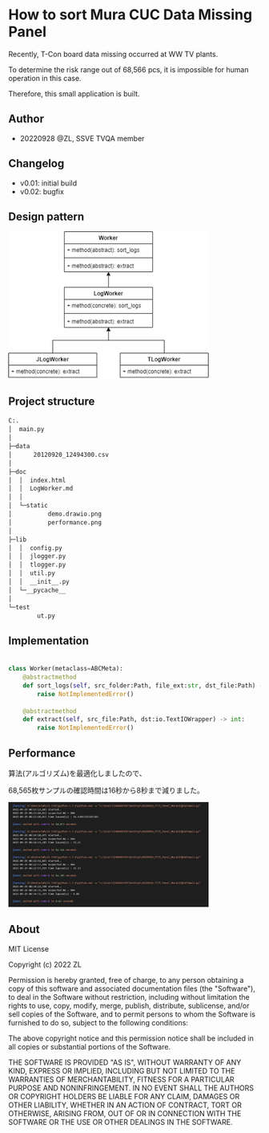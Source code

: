 # How to sort Mura CUC Data Missing Panel

Recently, T-Con board data missing occurred at WW TV plants.

To determine the risk range out of 68,566 pcs, it is impossible for human operation in this case.

Therefore, this small application is built.

## Author
- 20220928 @ZL, SSVE TVQA member

## Changelog
- v0.01: initial build
- v0.02: bugfix

## Design pattern

<img src="./static/demo.drawio.png" width="400" alt="404NotFound">

## Project structure

```cmd
C:.
│  main.py
│  
├─data
│      20120920_12494300.csv
│      
├─doc
│  │  index.html
│  │  LogWorker.md
│  │  
│  └─static
│          demo.drawio.png
│          performance.png
│          
├─lib
│  │  config.py
│  │  jlogger.py
│  │  tlogger.py
│  │  util.py
│  │  __init__.py  
│  └─__pycache__
│          
└─test
        ut.py

```

## Implementation

```Python

class Worker(metaclass=ABCMeta):
    @abstractmethod
    def sort_logs(self, src_folder:Path, file_ext:str, dst_file:Path) -> None:
        raise NotImplementedError()

    @abstractmethod
    def extract(self, src_file:Path, dst:io.TextIOWrapper) -> int:
        raise NotImplementedError()

```

## Performance

算法(アルゴリズム)を最適化しましたので、

68,565枚サンプルの確認時間は16秒から8秒まで減りました。

<img src="./static/performance.png" width="400" alt="404NotFound">

## About

MIT License

Copyright (c) 2022 ZL

Permission is hereby granted, free of charge, to any person obtaining a copy
of this software and associated documentation files (the "Software"), to deal
in the Software without restriction, including without limitation the rights
to use, copy, modify, merge, publish, distribute, sublicense, and/or sell
copies of the Software, and to permit persons to whom the Software is
furnished to do so, subject to the following conditions:

The above copyright notice and this permission notice shall be included in all
copies or substantial portions of the Software.

THE SOFTWARE IS PROVIDED "AS IS", WITHOUT WARRANTY OF ANY KIND, EXPRESS OR
IMPLIED, INCLUDING BUT NOT LIMITED TO THE WARRANTIES OF MERCHANTABILITY,
FITNESS FOR A PARTICULAR PURPOSE AND NONINFRINGEMENT. IN NO EVENT SHALL THE
AUTHORS OR COPYRIGHT HOLDERS BE LIABLE FOR ANY CLAIM, DAMAGES OR OTHER
LIABILITY, WHETHER IN AN ACTION OF CONTRACT, TORT OR OTHERWISE, ARISING FROM,
OUT OF OR IN CONNECTION WITH THE SOFTWARE OR THE USE OR OTHER DEALINGS IN THE
SOFTWARE.
